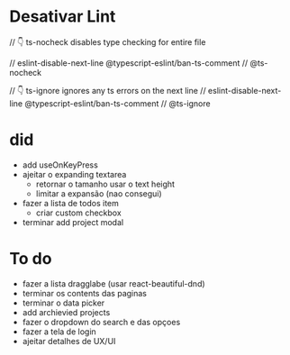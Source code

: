 # Desativar Lint

// 👇️ ts-nocheck disables type checking for entire file

// eslint-disable-next-line @typescript-eslint/ban-ts-comment
// @ts-nocheck

// 👇️ ts-ignore ignores any ts errors on the next line
// eslint-disable-next-line @typescript-eslint/ban-ts-comment
// @ts-ignore

# did

- add useOnKeyPress
- ajeitar o expanding textarea
  - retornar o tamanho usar o text height
  - limitar a expansão (nao consegui)
- fazer a lista de todos item
  - criar custom checkbox
- terminar add project modal

# To do

- fazer a lista dragglabe (usar react-beautiful-dnd)
- terminar os contents das paginas
- terminar o data picker
- add archievied projects
- fazer o dropdown do search e das opçoes
- fazer a tela de login
- ajeitar detalhes de UX/UI
